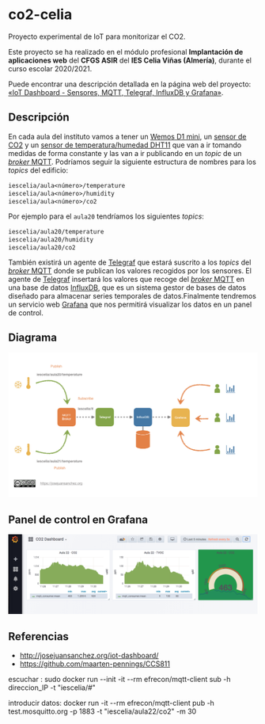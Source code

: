 # co2-celia

Proyecto experimental de IoT para monitorizar el CO2.

Este proyecto se ha realizado en el módulo profesional **Implantación de aplicaciones web** del **CFGS ASIR** del **IES Celia Viñas (Almería)**, durante el curso escolar 2020/2021.

Puede encontrar una descripción detallada en la página web del proyecto: [«IoT Dashboard - Sensores, MQTT, Telegraf, InfluxDB y Grafana»](https://josejuansanchez.org/iot-dashboard/).

## Descripción

En cada aula del instituto vamos a tener un [Wemos D1 mini](https://wemos.cc), un [sensor de CO2](https://wiki.keyestudio.com/KS0457_keyestudio_CCS811_Carbon_Dioxide_Air_Quality_Sensor) y un [sensor de temperatura/humedad DHT11](https://learn.adafruit.com/dht/overview) que van a ir tomando medidas de forma constante y las van a ir publicando en un *topic* de un [*broker* MQTT](http://mqtt.org). Podríamos seguir la siguiente estructura de nombres para los *topics* del edificio:

```
iescelia/aula<número>/temperature
iescelia/aula<número>/humidity
iescelia/aula<número>/co2
```

Por ejemplo para el `aula20` tendríamos los siguientes *topics*:

```
iescelia/aula20/temperature
iescelia/aula20/humidity
iescelia/aula20/co2
```

También existirá un agente de [Telegraf](https://www.influxdata.com/time-series-platform/telegraf/) que estará suscrito a los  *topics* del [*broker* MQTT](http://mqtt.org) donde se publican los valores recogidos por los sensores.  El agente de [Telegraf](https://www.influxdata.com/time-series-platform/telegraf/) insertará los valores que recoge del [*broker* MQTT](http://mqtt.org) en una base de datos [InfluxDB](https://www.influxdata.com/), que es un sistema gestor de bases de datos diseñado para almacenar series temporales de datos.Finalmente tendremos un servicio web [Grafana](https://grafana.com) que nos permitirá visualizar los datos en un panel de control.

## Diagrama

![](images/diagram.png)

## Panel de control en Grafana

![](images/dashboard.png)

## Referencias

- http://josejuansanchez.org/iot-dashboard/
- https://github.com/maarten-pennings/CCS811

escuchar : sudo docker run --init -it --rm efrecon/mqtt-client sub -h direccion_IP -t "iescelia/#"

introducir datos: docker run -it --rm efrecon/mqtt-client pub -h test.mosquitto.org -p 1883 -t "iescelia/aula22/co2" -m 30